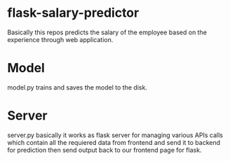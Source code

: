# flask-salary-predictor
Basically this repos predicts the salary of the employee based on the experience through web application.

# Model
model.py trains and saves the model to the disk.

# Server
server.py basically it works as flask server for managing various APIs calls which contain all the requiered data from frontend and send it to backend for prediction then send output back to our frontend page for flask.

